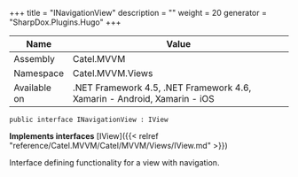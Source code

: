 

+++
title = "INavigationView" 
description = ""
weight = 20
generator = "SharpDox.Plugins.Hugo"
+++

Name|Value
---|---
Assembly|Catel.MVVM
Namespace|Catel.MVVM.Views
Available on|.NET Framework 4.5, .NET Framework 4.6, Xamarin - Android, Xamarin - iOS

```
public interface INavigationView : IView
```

**Implements interfaces**
[IView]({{< relref "reference/Catel.MVVM/Catel/MVVM/Views/IView.md" >}})

Interface defining functionality for a view with navigation.

